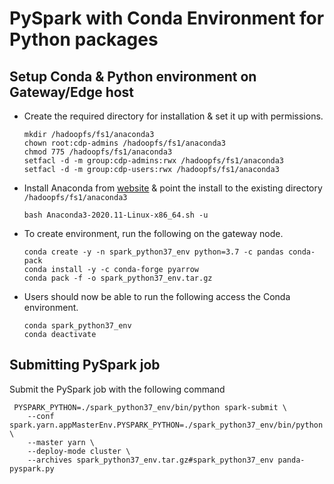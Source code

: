 # PySpark with Conda Environment for Python packages 

## Setup Conda & Python environment on Gateway/Edge host
* Create the required directory for installation & set it up with permissions.
    ```
    mkdir /hadoopfs/fs1/anaconda3
    chown root:cdp-admins /hadoopfs/fs1/anaconda3
    chmod 775 /hadoopfs/fs1/anaconda3
    setfacl -d -m group:cdp-admins:rwx /hadoopfs/fs1/anaconda3
    setfacl -d -m group:cdp-users:rwx /hadoopfs/fs1/anaconda3
    ```
* Install Anaconda from [website](https://www.anaconda.com/products/individual) & point the install to the existing directory `/hadoopfs/fs1/anaconda3`
    ```
    bash Anaconda3-2020.11-Linux-x86_64.sh -u
    ```
* To create environment, run the following on the gateway node.
    ```
    conda create -y -n spark_python37_env python=3.7 -c pandas conda-pack
    conda install -y -c conda-forge pyarrow 
    conda pack -f -o spark_python37_env.tar.gz
    ```
* Users should now be able to run the following access the Conda environment.
    ```
    conda spark_python37_env
    conda deactivate
    ```

## Submitting PySpark job
Submit the PySpark job with the following command
```
 PYSPARK_PYTHON=./spark_python37_env/bin/python spark-submit \
    --conf spark.yarn.appMasterEnv.PYSPARK_PYTHON=./spark_python37_env/bin/python \
    --master yarn \
    --deploy-mode cluster \
    --archives spark_python37_env.tar.gz#spark_python37_env panda-pyspark.py
```